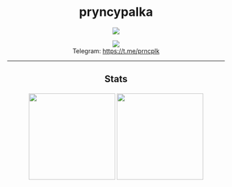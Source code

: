 <h1 align="center">pryncypalka</h1>

<p align="center">
  <a href="https://komarev.com/ghpvc">
    <img src="https://komarev.com/ghpvc/?username=pryncypalka777" />
  </a>
</p>

<p align="center">
  <a href="https://discord.com/users/631559736864800788">
    <img src="https://lanyard.cnrad.dev/api/631559736864800788" />
  </a>
  <br>
  Telegram: <a href="https://t.me/prncplk">https://t.me/prncplk</a>
</p>

---

## <p align="center">Stats</p>

<p align="center">
  <img height="200px" src="https://github-readme-stats-git-main-window-syncs-projects.vercel.app/api?username=pryncypalka777&show_icons=true&count_private=true&theme=dracula&bg_color=00000000" />
  <img height="200px" src="https://github-readme-stats-git-main-window-syncs-projects.vercel.app/api/top-langs/?username=pryncypalka777&layout=compact&count_private=true&theme=dracula&bg_color=00000000&langs_count=10&hide=jupyter%20notebook,tex,css,php&exclude_repo=nebula" />
</p>
